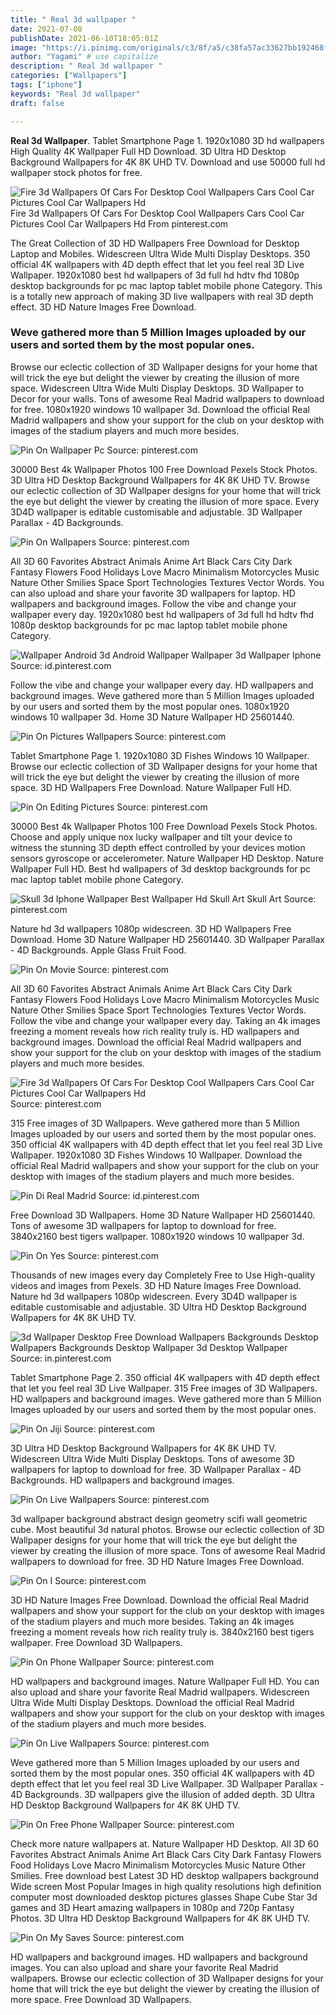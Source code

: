```yaml
---
title: " Real 3d wallpaper "
date: 2021-07-08
publishDate: 2021-06-10T18:05:01Z
image: "https://i.pinimg.com/originals/c3/8f/a5/c38fa57ac33627bb192468ffbd4ba334.jpg"
author: "Yagami" # use capitalize
description: " Real 3d wallpaper "
categories: ["Wallpapers"]
tags: ["iphone"]
keywords: "Real 3d wallpaper"
draft: false

---
```



**Real 3d Wallpaper**. Tablet Smartphone Page 1. 1920x1080 3D hd wallpapers High Quality 4K Wallpaper Full HD Download. 3D Ultra HD Desktop Background Wallpapers for 4K 8K UHD TV. Download and use 50000 full hd wallpaper stock photos for free.

![Fire 3d Wallpapers Of Cars For Desktop Cool Wallpapers Cars Cool Car Pictures Cool Car Wallpapers Hd](https://i.pinimg.com/originals/a9/6d/34/a96d3478dfb7d45ddac94ce726aebe21.jpg "Fire 3d Wallpapers Of Cars For Desktop Cool Wallpapers Cars Cool Car Pictures Cool Car Wallpapers Hd")
Fire 3d Wallpapers Of Cars For Desktop Cool Wallpapers Cars Cool Car Pictures Cool Car Wallpapers Hd From pinterest.com


The Great Collection of 3D HD Wallpapers Free Download for Desktop Laptop and Mobiles. Widescreen Ultra Wide Multi Display Desktops. 350 official 4K wallpapers with 4D depth effect that let you feel real 3D Live Wallpaper. 1920x1080 best hd wallpapers of 3d full hd hdtv fhd 1080p desktop backgrounds for pc mac laptop tablet mobile phone Category. This is a totally new approach of making 3D live wallpapers with real 3D depth effect. 3D HD Nature Images Free Download.

### Weve gathered more than 5 Million Images uploaded by our users and sorted them by the most popular ones.

Browse our eclectic collection of 3D Wallpaper designs for your home that will trick the eye but delight the viewer by creating the illusion of more space. Widescreen Ultra Wide Multi Display Desktops. 3D Wallpaper to Decor for your walls. Tons of awesome Real Madrid wallpapers to download for free. 1080x1920 windows 10 wallpaper 3d. Download the official Real Madrid wallpapers and show your support for the club on your desktop with images of the stadium players and much more besides.


![Pin On Wallpaper Pc](https://i.pinimg.com/originals/21/3f/18/213f18f1c39268aecdb30ee0c1089135.jpg "Pin On Wallpaper Pc")
Source: pinterest.com

30000 Best 4k Wallpaper Photos 100 Free Download Pexels Stock Photos. 3D Ultra HD Desktop Background Wallpapers for 4K 8K UHD TV. Browse our eclectic collection of 3D Wallpaper designs for your home that will trick the eye but delight the viewer by creating the illusion of more space. Every 3D4D wallpaper is editable customisable and adjustable. 3D Wallpaper Parallax - 4D Backgrounds.

![Pin On Wallpapers](https://i.pinimg.com/originals/97/76/41/977641522c18088b9c9e53773e763131.jpg "Pin On Wallpapers")
Source: pinterest.com

All 3D 60 Favorites Abstract Animals Anime Art Black Cars City Dark Fantasy Flowers Food Holidays Love Macro Minimalism Motorcycles Music Nature Other Smilies Space Sport Technologies Textures Vector Words. You can also upload and share your favorite 3D wallpapers for laptop. HD wallpapers and background images. Follow the vibe and change your wallpaper every day. 1920x1080 best hd wallpapers of 3d full hd hdtv fhd 1080p desktop backgrounds for pc mac laptop tablet mobile phone Category.

![Wallpaper Android 3d Android Wallpaper Wallpaper 3d Wallpaper Iphone](https://i.pinimg.com/474x/08/7a/a8/087aa87bc4fa76fa5928df20a9fc7063.jpg "Wallpaper Android 3d Android Wallpaper Wallpaper 3d Wallpaper Iphone")
Source: id.pinterest.com

Follow the vibe and change your wallpaper every day. HD wallpapers and background images. Weve gathered more than 5 Million Images uploaded by our users and sorted them by the most popular ones. 1080x1920 windows 10 wallpaper 3d. Home 3D Nature Wallpaper HD 25601440.

![Pin On Pictures Wallpapers](https://i.pinimg.com/originals/fd/f3/89/fdf389ea43b8d72f6a228941bf77aacb.jpg "Pin On Pictures Wallpapers")
Source: pinterest.com

Tablet Smartphone Page 1. 1920x1080 3D Fishes Windows 10 Wallpaper. Browse our eclectic collection of 3D Wallpaper designs for your home that will trick the eye but delight the viewer by creating the illusion of more space. 3D HD Wallpapers Free Download. Nature Wallpaper Full HD.

![Pin On Editing Pictures](https://i.pinimg.com/originals/f9/01/52/f901528b02482b0c2cf50df4fa34ee2a.png "Pin On Editing Pictures")
Source: pinterest.com

30000 Best 4k Wallpaper Photos 100 Free Download Pexels Stock Photos. Choose and apply unique nox lucky wallpaper and tilt your device to witness the stunning 3D depth effect controlled by your devices motion sensors gyroscope or accelerometer. Nature Wallpaper HD Desktop. Nature Wallpaper Full HD. Best hd wallpapers of 3d desktop backgrounds for pc mac laptop tablet mobile phone Category.

![Skull 3d Iphone Wallpaper Best Wallpaper Hd Skull Art Skull Art](https://i.pinimg.com/originals/ca/30/ab/ca30ab5122d727d985d82627f4d31660.jpg "Skull 3d Iphone Wallpaper Best Wallpaper Hd Skull Art Skull Art")
Source: pinterest.com

Nature hd 3d wallpapers 1080p widescreen. 3D HD Wallpapers Free Download. Home 3D Nature Wallpaper HD 25601440. 3D Wallpaper Parallax - 4D Backgrounds. Apple Glass Fruit Food.

![Pin On Movie](https://i.pinimg.com/originals/f2/a4/fa/f2a4fa733d8fb2346d61bb390d1ecbf9.jpg "Pin On Movie")
Source: pinterest.com

All 3D 60 Favorites Abstract Animals Anime Art Black Cars City Dark Fantasy Flowers Food Holidays Love Macro Minimalism Motorcycles Music Nature Other Smilies Space Sport Technologies Textures Vector Words. Follow the vibe and change your wallpaper every day. Taking an 4k images freezing a moment reveals how rich reality truly is. HD wallpapers and background images. Download the official Real Madrid wallpapers and show your support for the club on your desktop with images of the stadium players and much more besides.

![Fire 3d Wallpapers Of Cars For Desktop Cool Wallpapers Cars Cool Car Pictures Cool Car Wallpapers Hd](https://i.pinimg.com/originals/a9/6d/34/a96d3478dfb7d45ddac94ce726aebe21.jpg "Fire 3d Wallpapers Of Cars For Desktop Cool Wallpapers Cars Cool Car Pictures Cool Car Wallpapers Hd")
Source: pinterest.com

315 Free images of 3D Wallpapers. Weve gathered more than 5 Million Images uploaded by our users and sorted them by the most popular ones. 350 official 4K wallpapers with 4D depth effect that let you feel real 3D Live Wallpaper. 1920x1080 3D Fishes Windows 10 Wallpaper. Download the official Real Madrid wallpapers and show your support for the club on your desktop with images of the stadium players and much more besides.

![Pin Di Real Madrid](https://i.pinimg.com/originals/8d/38/fa/8d38fa9ae6a617fab46137d3f6199180.jpg "Pin Di Real Madrid")
Source: id.pinterest.com

Free Download 3D Wallpapers. Home 3D Nature Wallpaper HD 25601440. Tons of awesome 3D wallpapers for laptop to download for free. 3840x2160 best tigers wallpaper. 1080x1920 windows 10 wallpaper 3d.

![Pin On Yes](https://i.pinimg.com/originals/50/d6/13/50d613b0df70ca2488fd3784d46105a4.jpg "Pin On Yes")
Source: pinterest.com

Thousands of new images every day Completely Free to Use High-quality videos and images from Pexels. 3D HD Nature Images Free Download. Nature hd 3d wallpapers 1080p widescreen. Every 3D4D wallpaper is editable customisable and adjustable. 3D Ultra HD Desktop Background Wallpapers for 4K 8K UHD TV.

![3d Wallpaper Desktop Free Download Wallpapers Backgrounds Desktop Wallpapers Backgrounds Desktop Wallpaper 3d Desktop Wallpaper](https://i.pinimg.com/originals/f8/20/01/f82001c8ef0f754f9e0d6586acd227f8.jpg "3d Wallpaper Desktop Free Download Wallpapers Backgrounds Desktop Wallpapers Backgrounds Desktop Wallpaper 3d Desktop Wallpaper")
Source: in.pinterest.com

Tablet Smartphone Page 2. 350 official 4K wallpapers with 4D depth effect that let you feel real 3D Live Wallpaper. 315 Free images of 3D Wallpapers. HD wallpapers and background images. Weve gathered more than 5 Million Images uploaded by our users and sorted them by the most popular ones.

![Pin On Jiji](https://i.pinimg.com/originals/2c/ab/dd/2cabdd79385aba47b948e59c9b8495a4.jpg "Pin On Jiji")
Source: pinterest.com

3D Ultra HD Desktop Background Wallpapers for 4K 8K UHD TV. Widescreen Ultra Wide Multi Display Desktops. Tons of awesome 3D wallpapers for laptop to download for free. 3D Wallpaper Parallax - 4D Backgrounds. HD wallpapers and background images.

![Pin On Live Wallpapers](https://i.pinimg.com/564x/9a/89/4b/9a894bf357d97808005a0e697204a40c.jpg "Pin On Live Wallpapers")
Source: pinterest.com

3d wallpaper background abstract design geometry scifi wall geometric cube. Most beautiful 3d natural photos. Browse our eclectic collection of 3D Wallpaper designs for your home that will trick the eye but delight the viewer by creating the illusion of more space. Tons of awesome Real Madrid wallpapers to download for free. 3D HD Nature Images Free Download.

![Pin On I](https://i.pinimg.com/originals/56/88/c1/5688c1e04fd2b00a67751530977b76bd.jpg "Pin On I")
Source: pinterest.com

3D HD Nature Images Free Download. Download the official Real Madrid wallpapers and show your support for the club on your desktop with images of the stadium players and much more besides. Taking an 4k images freezing a moment reveals how rich reality truly is. 3840x2160 best tigers wallpaper. Free Download 3D Wallpapers.

![Pin On Phone Wallpaper](https://i.pinimg.com/564x/62/c1/61/62c161995699a8ace097682df18a6277.jpg "Pin On Phone Wallpaper")
Source: pinterest.com

HD wallpapers and background images. Nature Wallpaper Full HD. You can also upload and share your favorite Real Madrid wallpapers. Widescreen Ultra Wide Multi Display Desktops. Download the official Real Madrid wallpapers and show your support for the club on your desktop with images of the stadium players and much more besides.

![Pin On Live Wallpapers](https://i.pinimg.com/originals/e3/37/c2/e337c220ba16319dfc2bc544b729a2f7.jpg "Pin On Live Wallpapers")
Source: pinterest.com

Weve gathered more than 5 Million Images uploaded by our users and sorted them by the most popular ones. 350 official 4K wallpapers with 4D depth effect that let you feel real 3D Live Wallpaper. 3D Wallpaper Parallax - 4D Backgrounds. 3D wallpapers give the illusion of added depth. 3D Ultra HD Desktop Background Wallpapers for 4K 8K UHD TV.

![Pin On Free Phone Wallpaper](https://i.pinimg.com/564x/47/43/4e/47434ed82d6083696c743731bacd3f3f.jpg "Pin On Free Phone Wallpaper")
Source: pinterest.com

Check more nature wallpapers at. Nature Wallpaper HD Desktop. All 3D 60 Favorites Abstract Animals Anime Art Black Cars City Dark Fantasy Flowers Food Holidays Love Macro Minimalism Motorcycles Music Nature Other Smilies. Free download best Latest 3D HD desktop wallpapers background Wide screen Most Popular Images in high quality resolutions high definition computer most downloaded desktop pictures glasses Shape Cube Star 3d games and 3D Heart amazing wallpapers in 1080p and 720p Fantasy Photos. 3D Ultra HD Desktop Background Wallpapers for 4K 8K UHD TV.

![Pin On My Saves](https://i.pinimg.com/originals/c3/8f/a5/c38fa57ac33627bb192468ffbd4ba334.jpg "Pin On My Saves")
Source: pinterest.com

HD wallpapers and background images. HD wallpapers and background images. You can also upload and share your favorite Real Madrid wallpapers. Browse our eclectic collection of 3D Wallpaper designs for your home that will trick the eye but delight the viewer by creating the illusion of more space. Free Download 3D Wallpapers.

